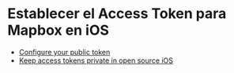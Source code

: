 # Establecer el Access Token para Mapbox en iOS

- [Configure your public token](https://docs.mapbox.com/ios/maps/guides/install/#step-4-configure-your-public-token)
- [Keep access tokens private in open source iOS](https://docs.mapbox.com/help/troubleshooting/private-access-token-android-and-ios/)
